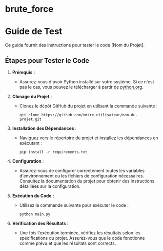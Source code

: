 # brute_force


# Guide de Test

Ce guide fournit des instructions pour tester le code [Nom du Projet].

## Étapes pour Tester le Code

1. **Prérequis** :
   - Assurez-vous d'avoir Python installé sur votre système. Si ce n'est pas le cas, vous pouvez le télécharger à partir de [python.org](https://www.python.org/).

2. **Clonage du Projet** :
   - Clonez le dépôt GitHub du projet en utilisant la commande suivante :
     ```
     git clone https://github.com/votre-utilisateur/nom-du-projet.git
     ```

3. **Installation des Dépendances** :
   - Naviguez vers le répertoire du projet et installez les dépendances en exécutant :
     ```
     pip install -r requirements.txt
     ```

4. **Configuration** :
   - Assurez-vous de configurer correctement toutes les variables d'environnement ou les fichiers de configuration nécessaires. Consultez la documentation du projet pour obtenir des instructions détaillées sur la configuration.

5. **Exécution du Code** :
   - Utilisez la commande suivante pour exécuter le code :
     ```
     python main.py
     ```

6. **Vérification des Résultats** :
   - Une fois l'exécution terminée, vérifiez les résultats selon les spécifications du projet. Assurez-vous que le code fonctionne comme prévu et que les résultats sont corrects.
